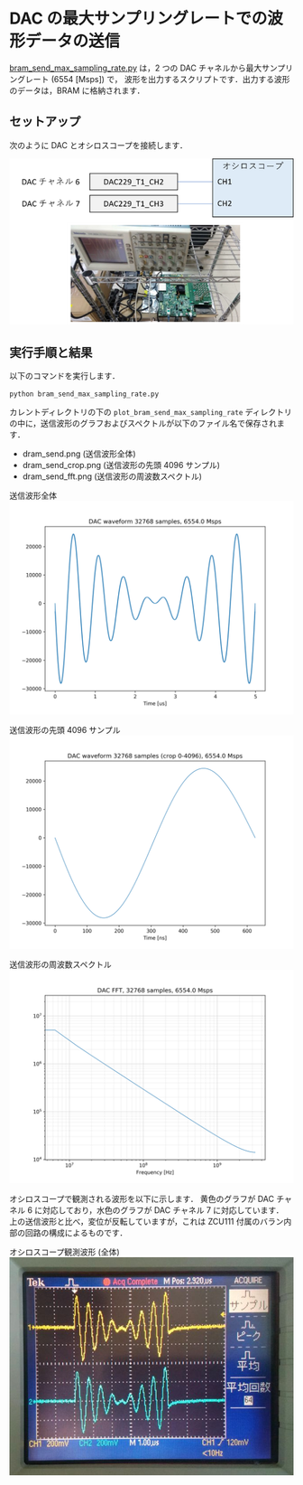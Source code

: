 # DAC の最大サンプリングレートでの波形データの送信

[bram_send_max_sampling_rate.py](./bram_send_max_sampling_rate.py) は，2 つの DAC チャネルから最大サンプリングレート (6554 [Msps]) で，
波形を出力するスクリプトです．出力する波形のデータは，BRAM に格納されます．

## セットアップ

次のように DAC とオシロスコープを接続します．  

![セットアップ](./../../docs/images/dac-oscilloscope-connection.png)

## 実行手順と結果

以下のコマンドを実行します．

```
python bram_send_max_sampling_rate.py
```

カレントディレクトリの下の `plot_bram_send_max_sampling_rate` ディレクトリの中に，送信波形のグラフおよびスペクトルが以下のファイル名で保存されます．
- dram_send.png (送信波形全体)
- dram_send_crop.png (送信波形の先頭 4096 サンプル)
- dram_send_fft.png (送信波形の周波数スペクトル)

送信波形全体  
![送信波形全体](images/bram_send.png)

送信波形の先頭 4096 サンプル  
![送信波形の先頭 4096 サンプル](images/bram_send_crop.png)

送信波形の周波数スペクトル  
![送信波形の周波数スペクトル](images/bram_send_fft.png)

オシロスコープで観測される波形を以下に示します．
黄色のグラフが DAC チャネル 6 に対応しており，水色のグラフが DAC チャネル 7 に対応しています．
上の送信波形と比べ，変位が反転していますが，これは ZCU111 付属のバラン内部の回路の構成によるものです．

オシロスコープ観測波形 (全体)  
![オシロスコープ観測波形 (全体)](images/bram_send_max_sampling_rate-1.jpg)
